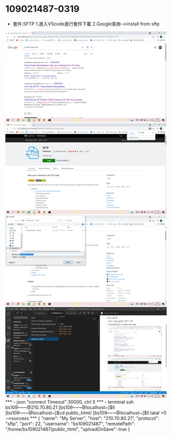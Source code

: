 # 109021487-0319
- 套件:SFTP
1.進入VScode進行套件下載
2.Google查詢-->install from sftp
<img src="imgs/../img/img1.png">
<img src="imgs/../img/img2.png">
<img src="imgs/../img/img3.png">
<img src="imgs/../img/img4.png">
***
- json
"connect Timeout":30000,
ctrl S
***
- terminal
ssh bs109~~~@210.70.80.21
[bs109~~~@localhost~]$ll
[bs109~~~@localhost~]$cd public_html/
[bs109~~~@localhost~]$ll
tatal >0 -->success
***
{
    "name": "My Server",
    "host": "210.70.80.21",
    "protocol": "sftp",
    "port": 22,
    "username": "bs109021487",
    "remotePath": "/home/bs109021487/public_html",
    "uploadOnSave": true
}

